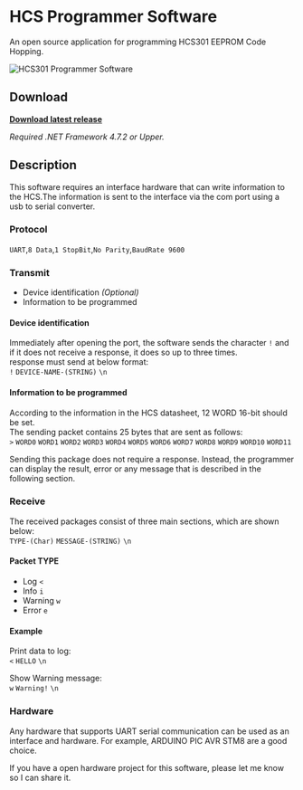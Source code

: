 # HCS Programmer Software
An open source application for programming HCS301 EEPROM Code Hopping.

![HCS301 Programmer Software](https://user-images.githubusercontent.com/64005694/209923393-3a4efdea-065d-4f8e-99b4-e55fbddbc350.jpg)

## Download
**[Download latest release](https://github.com/ioelectro/hcs-programmer-soft/releases)**

*Required .NET Framework 4.7.2 or Upper.*

## Description
This software requires an interface hardware that can write information to the HCS.The information is sent to the interface via the com port using a usb to serial converter.

### Protocol
`UART`,`8 Data`,`1 StopBit`,`No Parity`,`BaudRate 9600`

### Transmit
- Device identification  *(Optional)*
- Information to be programmed


#### Device identification
Immediately after opening the port, the software sends the character `!` and if it does not receive a response, it does so up to three times.<br>
response must send at below format:<br>
`!` `DEVICE-NAME-(STRING)` `\n`

#### Information to be programmed
According to the information in the HCS datasheet, 12 WORD 16-bit should be set.<br>
The sending packet contains 25 bytes that are sent as follows:<br>
`>` `WORD0` `WORD1` `WORD2` `WORD3` `WORD4` `WORD5` `WORD6` `WORD7` `WORD8` `WORD9` `WORD10` `WORD11` <br>

Sending this package does not require a response. Instead, the programmer can display the result, error or any message that is described in the following section.

### Receive
The received packages consist of three main sections, which are shown below:<br>
`TYPE-(Char)` `MESSAGE-(STRING)` `\n` <br>

#### Packet TYPE
- Log `<`
- Info `i`
- Warning `w`
- Error `e`

#### Example
Print data to log:<br>
`<` `HELLO` `\n`<br>

Show Warning message:<br>
`w` `Warning!` `\n`<br>

### Hardware
Any hardware that supports UART serial communication can be used as an interface and hardware. For example, ARDUINO PIC AVR STM8 are a good choice.


If you have a open hardware project for this software, please let me know so I can share it.



